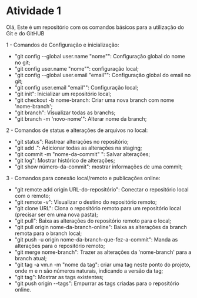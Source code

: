 # Atividade 1
Olá, Este é um repositório com os comandos básicos para a utilização do Git e do GitHUB

1 - Comandos de Configuração e inicialização:
   - "git config --global user.name "nome"": Configuração global do nome no git;
   - "git config user.name "nome"": configuração local;
   - "git config --global user.email "email"": Configuração global do email no git;
   - "git config user.email "email"": Configuração local;
   - "git init": Inicializar um repositório local;
   - "git checkout -b nome-branch: Criar uma nova branch com nome 'nome-branch';
   - "git branch": Visualizar todas as branchs;
   - "git branch -m 'novo-nome'": Alterar nome da branch;

2 - Comandos de status e alterações de arquivos no local:
   - "git status": Rastrear alterações no repositório;
   - "git add .": Adicionar todas as alterações na staging;
   - "git commit -m "nome-da-commit" ": Salvar alterações;
   - "git log": Mostrar histórico de alterações;
   - "git show número-da-commit": mostrar informações de uma commit;
   
3 - Comandos para conexão local/remoto e publicações online:
   - "git remote add origin URL-do-repositório": Conectar o repositório local com o 
   remoto;
   - "git remote -v": Visualizar o destino do repositório remoto;
   - "git clone URL": Clona o repositório remoto para um repositório local (precisar ser
   em uma nova pasta);
   - "git pull": Baixa as alterações do repositório remoto para o local;
   - "git pull origin nome-da-branch-online": Baixa as alterações da branch remota para o branch local;
   - "git push -u origin nome-da-branch-que-fez-a-commit": Manda as alterações 
   para o repositório remoto;
   - "git merge nome-branch": Trazer as alterações da 'nome-branch' para a branch atual;
   - "git tag -a vm.n -m "nome da tag": criar uma tag neste ponto do projeto, onde m e n são números naturais,
   indicando a versão da tag;
   - "git tag": Mostrar as tags existentes;
   - "git push origin --tags": Empurrar as tags criadas para o repositório online.
   
   
